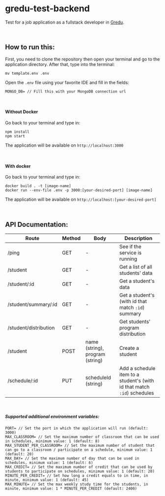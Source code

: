# gredu-test-backend
Test for a job application as a fullstack developer in [Gredu](https://gredu.asia).

<br />

## How to run this:
First, you need to clone the repository then open your terminal and go to the application directory. After that, type into the terminal:
```
mv template.env .env
```
Open the `.env` file using your favorite IDE and fill in the fields:
```
MONGO_DB= // Fill this with your MongoDB connection url
```

<br />

#### Without Docker
Go back to your terminal and type in:
```
npm install
npm start
```
The application will be available on `http://localhost:3000`

<br />

#### With docker
Go back to your terminal and type in:
```
docker build . -t [image-name]
docker run --env-file .env -p 3000:[your-desired-port] [image-name]
```
The application will be available on `http://localhost:[your-desired-port]`

<br />

## API Documentation:

Route                   | Method | Body                           | Description                                            |
------------------------|--------|--------------------------------|------------------------------------------------------- |
/ping                   | GET    | -                              | See if the service is running                          |
/student                | GET    | -                              | Get a list of all students' data                       |
/student/:id            | GET    | -                              | Get a student's data                                   |
/student/summary/:id    | GET    | -                              | Get a student's (with id that match `:id`) summary     |
/student/distribution   | GET    | -                              | Get students' program distribution                     |
/student                | POST   | name (string), program (string)| Create a student                                       |
/schedule/:id           | PUT    | scheduleId (string)            | Add a schedule item to a student's (with id that match `:id`) schedules        |

<br />

##### Supported additional environment variables:
```
PORT= // Set the port in which the application will run (default: 3000)
MAX_CLASSROOM= // Set the maximum number of classroom that can be used in schedules, minimum value: 1 (default: 8)
MAX_STUDENT_PER_CLASSROOM= // Set the maximum number of student that can go to a classroom / participate on a schedule, minimum value: 1 (default: 20)
MAX_DAY= // Set the maximum number of day that can be used in schedules, minimum value: 1 (default: 6)
MAX_CREDIT= // Set the maximum number of credit that can be used by students to participate on schedules, minimum value: 1 (default: 20)
MINUTE_PER_CREDIT= // Set how long a credit equals to in time, in minute, minimum value: 1 (default: 45)
MAX_MINUTE= // Set the max weekly study time for the students, in minute, minimum value: 1 * MINUTE_PER_CREDIT (default: 2400)
```
